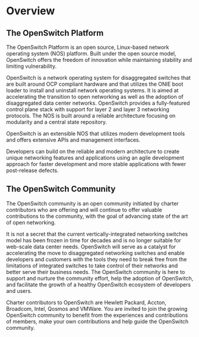 # Overview

## The OpenSwitch Platform

The OpenSwitch Platform is an open source, Linux-based network operating system (NOS) platform. Built under the open source model, OpenSwitch offers the freedom of innovation while maintaining stability and limiting vulnerability.

OpenSwitch is a network operating system for disaggregated switches that are built around OCP compliant hardware and that utilizes the ONIE boot loader to install and uninstall network operating systems. It is aimed at accelerating the transition to open networking as well as the adoption of disaggregated data center networks. OpenSwitch provides a fully-featured control plane stack with support for layer 2 and layer 3 networking protocols. The NOS is built around a reliable architecture focusing on modularity and a central state repository.

OpenSwitch is an extensible NOS that utilizes modern development tools and offers extensive APIs and management interfaces.

Developers can build on the reliable and modern architecture to create unique networking features and applications using an agile development approach for faster development and more stable applications with fewer post-release defects.

## The OpenSwitch Community

The OpenSwitch community is an open community initiated by charter contributors who are offering and will continue to offer valuable contributions to the community, with the goal of advancing state of the art of open networking.

It is not a secret that the current vertically-integrated networking switches model has been frozen in time for decades and is no longer suitable for web-scale data center needs. OpenSwitch will serve as a catalyst for accelerating the move to disaggregated networking switches and enable developers and customers with the tools they need to break free from the limitations of integrated switches to take control of their networks and better serve their business needs. The OpenSwitch community is here to support and nurture the community effort, help the adoption of OpenSwitch, and facilitate the growth of a healthy OpenSwitch ecosystem of developers and users.

Charter contributors to OpenSwitch are Hewlett Packard, Accton, Broadcom, Intel, Qosmos and VMWare. You are invited to join the growing OpenSwitch community to benefit from the experiences and contributions of members, make your own contributions and help guide the OpenSwitch community.

